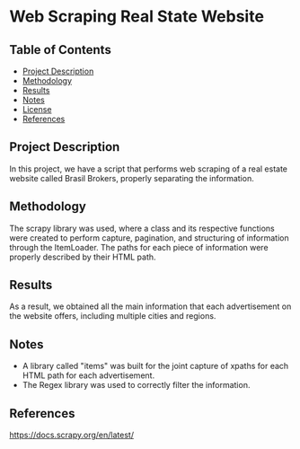 # Web Scraping Real State Website

## Table of Contents

- [Project Description](#project-description)
- [Methodology](#methodology)
- [Results](#results)
- [Notes](#notes)
- [License](#License)
- [References](#references)

## Project Description

In this project, we have a script that performs web scraping of a real estate website called Brasil Brokers, properly separating the information.

## Methodology

The scrapy library was used, where a class and its respective functions were created to perform capture, pagination, and structuring of information through the ItemLoader. The paths for each piece of information were properly described by their HTML path.

## Results

As a result, we obtained all the main information that each advertisement on the website offers, including multiple cities and regions.

## Notes

- A library called "items" was built for the joint capture of xpaths for each HTML path for each advertisement.
- The Regex library was used to correctly filter the information.


## References

https://docs.scrapy.org/en/latest/
